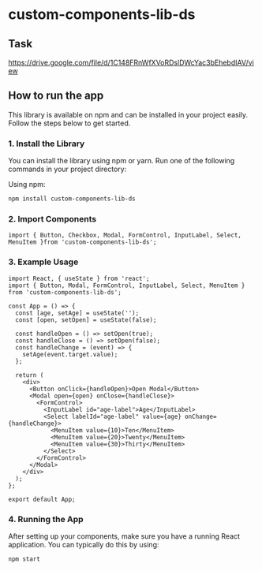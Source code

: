# custom-components-lib-ds

## Task

https://drive.google.com/file/d/1C148FRnWfXVoRDslDWcYac3bEhebdIAV/view

## How to run the app

This library is available on npm and can be installed in your project easily. Follow the steps below to get started.

### 1. Install the Library

You can install the library using npm or yarn. Run one of the following commands in your project directory:

Using npm:

```bash
npm install custom-components-lib-ds
```

### 2. Import Components

```
import { Button, Checkbox, Modal, FormControl, InputLabel, Select, MenuItem }from 'custom-components-lib-ds';
```

### 3. Example Usage

```
import React, { useState } from 'react';
import { Button, Modal, FormControl, InputLabel, Select, MenuItem } from 'custom-components-lib-ds';

const App = () => {
  const [age, setAge] = useState('');
  const [open, setOpen] = useState(false);

  const handleOpen = () => setOpen(true);
  const handleClose = () => setOpen(false);
  const handleChange = (event) => {
    setAge(event.target.value);
  };

  return (
    <div>
      <Button onClick={handleOpen}>Open Modal</Button>
      <Modal open={open} onClose={handleClose}>
        <FormControl>
          <InputLabel id="age-label">Age</InputLabel>
          <Select labelId="age-label" value={age} onChange={handleChange}>
            <MenuItem value={10}>Ten</MenuItem>
            <MenuItem value={20}>Twenty</MenuItem>
            <MenuItem value={30}>Thirty</MenuItem>
          </Select>
        </FormControl>
      </Modal>
    </div>
  );
};

export default App;
```

### 4. Running the App

After setting up your components, make sure you have a running React application. You can typically do this by using:

```bash
npm start
```
